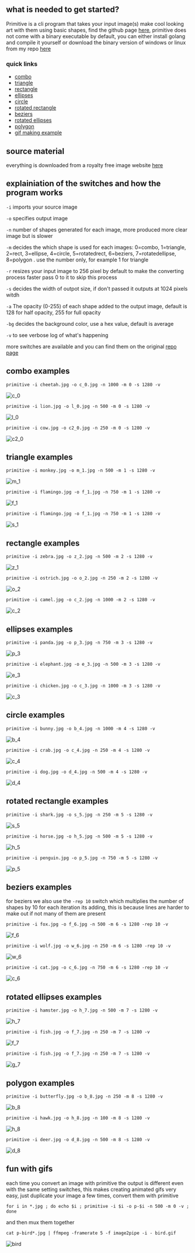 ## what is needed to get started?
Primitive is a cli program that takes your input image(s) make cool looking art with them using basic shapes, find the github page [here](https://github.com/fogleman/primitive), 
primitive does not come with a binary executable by default, you can either install golang and compile it yourself or download the binary version of windows or linux from my repo [here](https://github.com/junguler/easy-primitive-batch)

### quick links
 * [combo](https://github.com/junguler/_image-manipulation/blob/main/Primitive/README.md#combo-examples)
 * [triangle](https://github.com/junguler/_image-manipulation/blob/main/Primitive/README.md#triangle-examples)
 * [rectangle](https://github.com/junguler/_image-manipulation/blob/main/Primitive/README.md#rectangle-examples)
 * [ellipses](https://github.com/junguler/_image-manipulation/blob/main/Primitive/README.md#ellipses-examples)
 * [circle](https://github.com/junguler/_image-manipulation/blob/main/Primitive/README.md#circle-examples)
 * [rotated rectangle](https://github.com/junguler/_image-manipulation/blob/main/Primitive/README.md#rotated-rectangle-examples)
 * [beziers](https://github.com/junguler/_image-manipulation/blob/main/Primitive/README.md#beziers-examples)
 * [rotated ellipses](https://github.com/junguler/_image-manipulation/blob/main/Primitive/README.md#rotated-ellipses-examples)
 * [polygon](https://github.com/junguler/_image-manipulation/blob/main/Primitive/README.md#polygon-examples)
 * [gif making example](https://github.com/junguler/_image-manipulation/blob/main/Primitive/README.md#fun-with-gifs)

## source material
everything is downloaded from a royalty free image website [here](https://free-images.com/)

## explainiation of the switches and how the program works
`-i` imports your source image

`-o` specifies output image

`-n` number of shapes generated for each image, more produced more clear image but is slower

`-m` decides the which shape is used for each images: 0=combo, 1=triangle, 2=rect, 3=ellipse, 4=circle, 5=rotatedrect, 6=beziers, 7=rotatedellipse, 8=polygon . use the number only, for example 1 for triangle

`-r` resizes your input image to 256 pixel by default to make the converting process faster pass 0 to it to skip this process

`-s` decides the width of outpot size, if don't passed it outputs at 1024 pixels witdh

`-a` The opacity (0-255) of each shape added to the output image, default is 128 for half opacity, 255 for full opacity

`-bg` decides the background color, use a hex value, default is average

`-v` to see verbose log of what's happening

more switches are available and you can find them on the original [repo page](https://github.com/fogleman/primitive)

## combo examples
```
primitive -i cheetah.jpg -o c_0.jpg -n 1000 -m 0 -s 1280 -v
```
![c_0](https://user-images.githubusercontent.com/59083599/134971033-2042574c-545c-452b-b3f4-19592dec42af.jpg)

```
primitive -i lion.jpg -o l_0.jpg -n 500 -m 0 -s 1280 -v
```
![l_0](https://user-images.githubusercontent.com/59083599/134971423-39221aa7-505a-4a66-8ec3-49145bead5e2.jpg)

```
primitive -i cow.jpg -o c2_0.jpg -n 250 -m 0 -s 1280 -v
```
![c2_0](https://user-images.githubusercontent.com/59083599/134971626-6c228a14-f4b4-41d9-9c7e-762dda5881df.jpg)

## triangle examples
```
primitive -i monkey.jpg -o m_1.jpg -n 500 -m 1 -s 1280 -v
```
![m_1](https://user-images.githubusercontent.com/59083599/134972132-dbfe66d5-69bb-4e52-833a-8c0960b562f3.jpg)

```
primitive -i flamingo.jpg -o f_1.jpg -n 750 -m 1 -s 1280 -v
```
![f_1](https://user-images.githubusercontent.com/59083599/134972327-1199f59e-8000-4216-b442-c2e8f21a0541.jpg)

```
primitive -i flamingo.jpg -o f_1.jpg -n 750 -m 1 -s 1280 -v
```
![s_1](https://user-images.githubusercontent.com/59083599/134972589-b1671705-2aa1-43b8-b35f-f32a0199ead6.jpg)

## rectangle examples
```
primitive -i zebra.jpg -o z_2.jpg -n 500 -m 2 -s 1280 -v
```
![z_1](https://user-images.githubusercontent.com/59083599/134973168-74b107f8-2cbb-4b4b-a25f-aaaead4de70f.jpg)

```
primitive -i ostrich.jpg -o o_2.jpg -n 250 -m 2 -s 1280 -v
```
![o_2](https://user-images.githubusercontent.com/59083599/134973796-00692ef2-86a3-440e-93f0-dd08689db5f6.jpg)

```
primitive -i camel.jpg -o c_2.jpg -n 1000 -m 2 -s 1280 -v
```
![c_2](https://user-images.githubusercontent.com/59083599/134974054-9683101a-4cdd-4ad3-be77-a106ba7bc641.jpg)

## ellipses examples
```
primitive -i panda.jpg -o p_3.jpg -n 750 -m 3 -s 1280 -v
```
![p_3](https://user-images.githubusercontent.com/59083599/134974745-1b72e668-e744-46a3-b1dd-3773498a9e11.jpg)

```
primitive -i elephant.jpg -o e_3.jpg -n 500 -m 3 -s 1280 -v
```
![e_3](https://user-images.githubusercontent.com/59083599/134975167-5d66f940-1b15-4000-950d-0a8a53af4d7d.jpg)

```
primitive -i chicken.jpg -o c_3.jpg -n 1000 -m 3 -s 1280 -v
```
![c_3](https://user-images.githubusercontent.com/59083599/134975585-931520d8-6c15-421b-85bd-929c4463662f.jpg)

## circle examples
```
primitive -i bunny.jpg -o b_4.jpg -n 1000 -m 4 -s 1280 -v
```
![b_4](https://user-images.githubusercontent.com/59083599/134976622-8e98b641-9d20-42bb-a4af-12492717f630.jpg)

```
primitive -i crab.jpg -o c_4.jpg -n 250 -m 4 -s 1280 -v
```
![c_4](https://user-images.githubusercontent.com/59083599/134977192-96c1d0b4-c996-4613-9d12-5cc9647d5680.jpg)

```
primitive -i dog.jpg -o d_4.jpg -n 500 -m 4 -s 1280 -v
```
![d_4](https://user-images.githubusercontent.com/59083599/134977419-fbac4e68-ba1f-4aff-a766-b4cefc4b6eb7.jpg)

## rotated rectangle examples
```
primitive -i shark.jpg -o s_5.jpg -n 250 -m 5 -s 1280 -v
```
![s_5](https://user-images.githubusercontent.com/59083599/134978886-19e04a2f-0eb6-4f1e-a396-26dd6f41b780.jpg)

```
primitive -i horse.jpg -o h_5.jpg -n 500 -m 5 -s 1280 -v
```
![h_5](https://user-images.githubusercontent.com/59083599/134979064-3e9fd0fc-4558-4bd8-9953-55b0ee69e9d1.jpg)

```
primitive -i penguin.jpg -o p_5.jpg -n 750 -m 5 -s 1280 -v
```
![p_5](https://user-images.githubusercontent.com/59083599/134979287-abc4073a-07e9-40a9-981c-2d4a5d289755.jpg)

## beziers examples
for beziers we also use the `-rep 10` switch which multiplies the number of shapes by 10 for each iteration its adding, this is because lines are harder to make out if not many of them are present

```
primitive -i fox.jpg -o f_6.jpg -n 500 -m 6 -s 1280 -rep 10 -v
```
![f_6](https://user-images.githubusercontent.com/59083599/134980064-1eae1049-1038-4ea5-80e7-0c8f4c17ca19.jpg)

```
primitive -i wolf.jpg -o w_6.jpg -n 250 -m 6 -s 1280 -rep 10 -v
```
![w_6](https://user-images.githubusercontent.com/59083599/134980282-f1a43e0c-2f8d-4758-beb8-7ee9d3ef8bbc.jpg)

```
primitive -i cat.jpg -o c_6.jpg -n 750 -m 6 -s 1280 -rep 10 -v
```
![c_6](https://user-images.githubusercontent.com/59083599/134980528-9b346a37-7159-4cb3-b5ea-1be3432f2cc6.jpg)

## rotated ellipses examples
```
primitive -i hamster.jpg -o h_7.jpg -n 500 -m 7 -s 1280 -v
```
![h_7](https://user-images.githubusercontent.com/59083599/134982088-b1cc44b5-7395-4a3e-a65a-eb9ff9dda5d9.jpg)

```
primitive -i fish.jpg -o f_7.jpg -n 250 -m 7 -s 1280 -v
```
![f_7](https://user-images.githubusercontent.com/59083599/134981631-d40bc43d-c84c-4510-91a4-65a08132ba7b.jpg)

```
primitive -i fish.jpg -o f_7.jpg -n 250 -m 7 -s 1280 -v
```
![g_7](https://user-images.githubusercontent.com/59083599/134981981-af0fbc57-36ef-403e-a76d-073d53c9ee29.jpg)

## polygon examples
```
primitive -i butterfly.jpg -o b_8.jpg -n 250 -m 8 -s 1280 -v
```
![b_8](https://user-images.githubusercontent.com/59083599/134982428-ed22c593-f5f8-4aea-bf09-c1f0e7a9f878.jpg)

```
primitive -i hawk.jpg -o h_8.jpg -n 100 -m 8 -s 1280 -v
```
![h_8](https://user-images.githubusercontent.com/59083599/134982669-962b7272-87be-4ea0-8cfc-66ae7ef82e4e.jpg)

```
primitive -i deer.jpg -o d_8.jpg -n 500 -m 8 -s 1280 -v
```
![d_8](https://user-images.githubusercontent.com/59083599/134982851-1e820bf2-0d91-4fd5-aa4e-0ac26c9577c2.jpg)

## fun with gifs
each time you convert an image with primitive the output is different even with the same setting switches, this makes creating animated gifs very easy, just duplicate your image a few times, convert them with primitive
```
for i in *.jpg ; do echo $i ; primitive -i $i -o p-$i -n 500 -m 0 -v ; done
```
and then mux them together
```
cat p-bird*.jpg | ffmpeg -framerate 5 -f image2pipe -i - bird.gif
```
![bird](https://user-images.githubusercontent.com/59083599/135161040-b15eba7d-8ec3-46a9-bb28-8e3bdde87671.gif)
